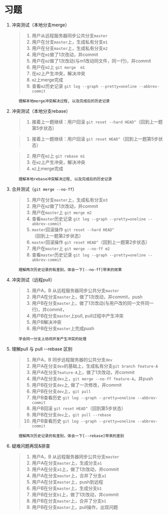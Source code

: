 # 习题

1. 冲突测试（本地分支merge）
   > 1. 用户从远程服务器同步公共分支`master`
   > 2. 用户在分支`master`上，生成私有分支`m1`
   > 3. 用户在分支`master`上，生成私有分支`m2`
   > 4. 用户在`m1`做了1次改动，并commit
   > 5. 用户在`m2`做了1次改动(与m1改动同文件，同一行)，并commit
   > 6. 用户在`m2`上 `git merge  m1`
   > 7. 在`m2`上产生冲突，解决冲突
   > 8. `m2`上merge完成
   > 9. 查看`m2`历史记录 `git log --graph --pretty=oneline --abbrev-commit`

   ```text
      理解本地merge冲突解决过程, 以及完成后的历史记录
   ```

2. 冲突测试（本地分支rebase）

   > 1. 接着上一题继续：用户回滚 `git reset --hard HEAD^`（回到上一题第5步状态）

   > 1. 接着上一题继续：用户回滚 `git reset HEAD^`（回到上一题第5步状态）

   > 2. 用户在`m2`上 `git rebase m1`
   > 3. 在`m2`上产生冲突，解决冲突
   > 4. `m2`上merge完成

   ```text
      理解本地rebase冲突解决过程, 以及完成后的历史记录
   ```

3. 合并测试（`git merge --no-ff`）
   > 1. 用户在分支`master`上，生成私有分支`m3`
   > 2. 用户在`m2`做了1次改动，并commit
   > 3. 用户在`master`上 `git merge m2`
   > 4. 查看`master`历史记录 `git log --graph --pretty=oneline --abbrev-commit`
   > 5. `master`回滚操作 `git reset --hard HEAD^`（回到上一题第2步状态）
   > 5. `master`回滚操作 `git reset HEAD^`（回到上一题第2步状态）
   > 6. 用户在`master`上 `git merge --no-ff m2`
   > 7. 查看`master`历史记录 `git log --graph --pretty=oneline --abbrev-commit`

   ```text
      理解两次历史记录的有差别，体会一下[--no-ff]带来的效果
   ```

4. 冲突测试（远程pull）
   > 1. 用户A，B 从远程服务器同步公共分支`master`
   > 2. 用户A在分支`master`上，做了1次改动，并commit，push
   > 3. 用户B在分支`master`上，做了1次改动(与用户改的同一文件同一行)，并commit，
   > 4. 用户B在分支`master`上pull, pull过程中产生冲突
   > 5. 用户B解决冲突
   > 6. 用户B在分支`master`上完成push

   ```text
      学会同一分支上协同开发产生冲突的处理
   ```

5. 理解pull 与 pull --rebase 区别
   > 1. 用户A，B 同步远程服务器的公共分支`dev`
   > 2. 用户A在分支`dev`的基础上，生成私有分支`git branch feature-A`
   > 3. 用户A在分支`feature-A`上，做了1次改动，并commit
   > 4. 用户A在分支`dev`上，`git merge --no-ff feature-A`，并push
   > 5. 用户B在分支`dev`上, 做了一次修改，并commit
   > 6. 用户B在分支`dev`上，`git pull`
   > 7. 用户B查看历史 `git log --graph --pretty=oneline --abbrev-commit`
   > 8. 用户B回滚 `git reset HEAD^`（回到第5步状态）
   > 9. 用户B在分支`dev`上，`git pull --rebase`
   > 10. 用户B查看历史 `git log --graph --pretty=oneline --abbrev-commit`

   ```text
      理解两次历史记录的有差别，体会一下[--rebase]带来的差别
   ```

6. 疑难问题再现&排查
   > 1. 用户A，B 从远程服务器同步公共分支`master`
   > 2. 用户A在分支`master`上，生成分支`a1`
   > 3. 用户A在分支`a1`上，做了1次改动，并commit
   > 4. 用户A在分支`master`上，合并了分支`a1`
   > 5. 用户A在分支`master`上，push到远程
   > 6. 用户B在分支`master`上，生成分支`b1`
   > 7. 用户B在分支`b1`上，做了1次改动，并commit
   > 8. 用户B在分支`master`上，合并了分支`b1`
   > 9. 用户B在分支`master`上，pull操作，出现问题
